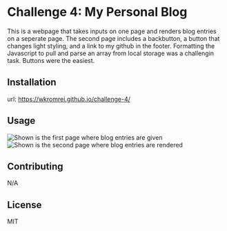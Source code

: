 # Challenge 4: My Personal Blog 
This is a webpage that takes inputs on one page and renders blog entries on a seperate page. The second page includes a backbutton, a button that changes light styling, and a link to my github in the footer. Formatting the Javascript to pull and parse an array from local storage was a challengin task. Buttons were the easiest. 

## Installation
url: https://wkromrei.github.io/challenge-4/


## Usage
![Shown is the first page where blog entries are given](./assets/images/Screenshot%202024-03-20%20at%2010.54.29 PM.png)
![Shown is the second page where blog entries are rendered](./assets/images/Screenshot%202024-03-20%20at%2010.57.07 PM.png)

## Contributing

N/A

## License

MIT
